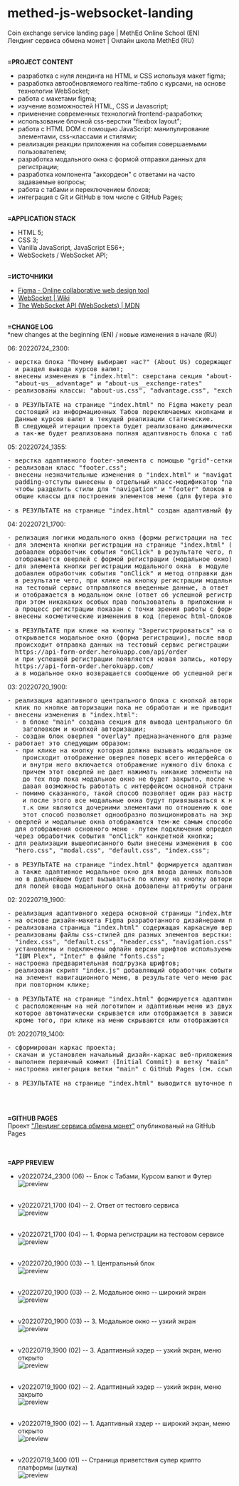 # methed-js-websocket-landing
Coin exchange service landing page | MethEd Online School (EN) <br>
Лендинг сервиса обмена монет | Онлайн школа MethEd (RU)
<br><br>


**=PROJECT CONTENT** <br>
- разработка с нуля лендинга на HTML и CSS используя макет figma;
- разработка автообновляемого realtime-табло с курсами, на основе технологии WebSocket;
- работа с макетами figma;
- изучение возможностей HTML, CSS и Javascript;
- применение современных технологий frontend-разработки;
- использование блочной css-верстки "flexbox layout";
- работа с HTML DOM с помощью JavaScript: манипулирование элементами, css-классами и стилями;
- реализация реакции приложения на события совершаемыми пользователем;
- разработка модального окна с формой отправки данных для регистрации;
- разработка компонента "аккордеон" с ответами на часто задаваемые вопросы;
- работа с табами и переключением блоков;
- интеграция с Git и GitHub в том числе с GitHub Pages;
<br><br>


**=APPLICATION STACK** <br>
- HTML 5;
- CSS 3;
- Vanilla JavaScript, JavaScript ES6+;
- WebSockets / WebSocket API;
<br><br>


**=ИСТОЧНИКИ** <br>
- [Figma - Online collaborative web design tool](https://www.figma.com/)
- [WebSocket | Wiki](https://en.wikipedia.org/wiki/WebSocket)
- [The WebSocket API (WebSockets) | MDN](https://developer.mozilla.org/en-US/docs/Web/API/WebSockets_API)
<br><br>


**=CHANGE LOG** <br>
*new changes at the beginning (EN) / новые изменения в начале (RU) <br>

06: 20220724_2300:
<pre>
- верстка блока "Почему выбирают нас?" (About Us) содержащего кнопки переключения ифнормационных Табов
  и раздел вывода курсов валют;
- внесены изменения в "index.html": сверстана секция "about-us" состоящия из блоков
  "about-us__advantage" и "about-us__exchange-rates"
- реализованы классы: "about-us.css", "advantage.css", "exchange.rates" с описанием стилей соотв. блоков;

- в РЕЗУЛЬТАТЕ на странице "index.html" по Figma макету реализован частично адаптивный блок "Почему выбирают нас?"
  состоящий из информационных Табов переключаемых кнопками и блока для вывода курсов валют.
  Данные курсов валют в текущей реализации статические.
  В следующей итерации проекта будет реализовано динамический вывод данных о курсах валют в реальном времени,
  а так-же будет реализована полная адаптивность блока с табами при различой ширине экрана;
</pre>

05: 20220724_1355:
<pre>
- верстка адаптивного footer-элемента с помощью "grid"-сетки в "index.html";
- реализован класс "footer.css";
- внесены незначительные изменения в "index.html" и "navigation.css" для navigation-блока:
  padding-отступы вынесены в отдельный класс-модификатор "navigation__list_padding"
  чтобы разделить стили для "navigation" и "footer" блоков в которых используются
  общие классы для построения элементов меню (для футера это теже-самые элементы что в меню);

- в РЕЗУЛЬТАТЕ на странице "index.html" создан адаптивный футер согласно Figma макету;
</pre>

04: 20220721_1700:
<pre>
- релизация логики модального окна (формы регистрации на тестовом сервисе);
- для элемента кнопки регистрации на странице "index.html" (hero__btn) в модуле "modal.js"
  добавлен обработчик события "onClick" в результате чего, при клике на кнопку
  отображается оверлей с формой регистрации (модальное окно);
- для элемента кнопки регистрации модального окна  в модуле "modal.js"
  добавлен обработчик события "onClick" и метод отправки данных на тестовый сервис регистрации
  в результате чего, при клике на кнопку регистрации модального окна
  на тестовый сервис отправляются введенные данные, а ответ от сервиса обрабатывается
  и отображается в модальном окне (ответ об успешной регистрации);
  при этом никакаких особых прав пользователь в приложении не получает,
  а процесс регистрации показан с точки зрения работы с формой и ответа от сервиса;
- внесены косметические изменения в код (перенос html-блоков, переход на модульную систему JavaScript);

- в РЕЗУЛЬТАТЕ при клике на кнопку "Зарегистрироваться" на основной странице "index.html"
  открывается модальное окно (форма регистрации), после ввода данных на которой и нажатия кнопки "Зарегистрироваться"
  происходит отправка данных на тестовый сервис регистрации по URL:
  https://api-form-order.herokuapp.com/api/order
  и при успешной регистрации появляется новая запись, которую можно увидеть по URL:
  https://api-form-order.herokuapp.com/
  а в модальное окно возвращается сообщение об успешной регистрации (см. скриншоты в [4])
</pre>

03: 20220720_1900:
<pre>
- реализация адаптивного центрального блока с кнопкой авторизации и адаптивного модального окна авторизации;
  клик по кнопке авторизации пока не обработан и не приводит к вызову модального окна;
- внесены изменения в "index.html":
  - в блоке "main" создана секция для вывода центрального блока с фоновым изображением, 
    заголовком и кнопкой авторизации;
  - создан блок оверлея "overlay" предназначенного для размещения внутри него всех модальных форм/окон.
- работает это следующим образом:
  - при клике на кнопку которая должна вызывать модальное окно,
    происходит отображение оверлея поверх всего интерфейса основной страницы "index.html"
    и внутри него включается отображение нужного div блока с конкретным модальным окном
    причем этот оверлей не дает нажимать никакие элементы на основной странице кроме элементов модального окна,
    до тех пор пока модальное окно не будет закрыто, после чего оверлей отключается
    давая возможность работать с интерфейсом основной страницы;
  - помимо сказанного, такой способ позволяет один раз настроить параметры оверлея
    и после этого все модальные окна будут привязываться к нему,
    т.к они являются дочерними элементами по отношению к оверлею..
    этот способ позволяет однообразно позиционировать на экране внутри оверлея различные модальные окна;
- оверлей и модальные окна отображаются тем-же самым способом который был применен
  для отображения основного меню - путем подключения определенного "_open" класса с помощью JavaScript
  через обработчик события "onClick" конкретной кнопки;
- для реализации вышеописанного были внесены изменения в соответствующие css файлы:
  "hero.css", "modal.css", "default.css", "index.css";

- в РЕЗУЛЬТАТЕ на странице "index.html" формируется адаптивный центральный блок с кнопкой авторизации,
  а также адаптивное модальное окно для ввода данных пользователя, которое на данном этапе скрыто,
  но в дальнейшем будет вызываться по клику на кнопку авторизации;
  для полей ввода модального окна добавлены аттрибуты ограничивающие ввод специальных символов;
</pre>

02: 20220719_1900:
<pre>
- реализация адаптивного хедера основной страницы "index.html" на основе flex css;
- на основе дизайн-макета Figma разработанного дизайнерами по легенде проекта, было реализовано:
- реализована страница "index.html" содержащая каркасную верстку страницы и верстку хедера;
- реализованы файлы css-стилей для разных элементов верстки:
  "index.css", "default.css", "header.css", "navigation.css", "normalize.css";
- установлены и подключены офлайн версии шрифтов используемых в приложении:
  "IBM Plex", "Inter" в файле "fonts.css";
- настроена предварительная подгрузка шрифтов;
- реализован скрипт "index.js" добавляющий обработчик события "onClick"
  на элемент навигационного меню, в результате чего меню раскрывается и закрывается
  при повторном клике;

- в РЕЗУЛЬТАТЕ на странице "index.html" формируется адаптивная шапка
  с расположенным на ней логотипом и адаптивным меню из двух элементов,
  которое автоматически скрывается или отображается в зависимости от ширины окна браузера;
  кроме того, при клике на меню скрываются или отображаются его элементы;
</pre>

01: 20220719_1400:
<pre>
- сформирован каркас проекта;
- скачан и установлен начальный дизайн-каркас веб-приложения;
- выполнен первичный коммит (Initial Commit) в ветку "main" на GitHub;
- настроена интеграция ветки "main" с GitHub Pages (см. ссылку ниже);

- в РЕЗУЛЬТАТЕ на странице "index.html" выводится шуточное приветствие;
</pre>
<br><br>


**=GITHUB PAGES** <br>
Проект ["Лендинг сервиса обмена монет"](https://drvicx.github.io/methed-js-websocket-landing/) опубликованый на GitHub Pages
<br><br><br>


**=APP PREVIEW**

- v20220724_2300 (06) -- Блок с Табами, Курсом валют и Футер<br>
![preview](_preview/app-preview_20220724_2300.png?raw=true)
<br><br>

- v20220721_1700 (04) -- 2. Ответ от тестовго сервиса<br>
![preview](_preview/app-preview_20220721_1700_2.png?raw=true)
<br><br>

- v20220721_1700 (04) -- 1. Форма регистрации на тестовом сервисе<br>
![preview](_preview/app-preview_20220721_1700_1.png?raw=true)
<br><br>

- v20220720_1900 (03) -- 1. Центральный блок<br>
![preview](_preview/app-preview_20220720_1900_1.png?raw=true)
<br><br>

- v20220720_1900 (03) -- 2. Модальное окно -- широкий экран<br>
![preview](_preview/app-preview_20220720_1900_2.png?raw=true)
<br><br>

- v20220720_1900 (03) -- 3. Модальное окно -- узкий экран<br>
![preview](_preview/app-preview_20220720_1900_3.png?raw=true)
<br><br>

- v20220719_1900 (02) -- 3. Адаптивный хэдер -- узкий экран, меню открыто<br>
![preview](_preview/app-preview_20220719_1900_3.png?raw=true)
<br><br>

- v20220719_1900 (02) -- 2. Адаптивный хэдер -- узкий экран, меню закрыто<br>
![preview](_preview/app-preview_20220719_1900_2.png?raw=true)
<br><br>

- v20220719_1900 (02) -- 1. Адаптивный хэдер -- широкий экран, меню открыто<br>
![preview](_preview/app-preview_20220719_1900_1.png?raw=true)
<br><br>

- v20220719_1400 (01) -- Страница приветствия супер крипто платформы (шутка)<br>
![preview](_preview/app-preview_20220719_1400.png?raw=true)
<br><br>

